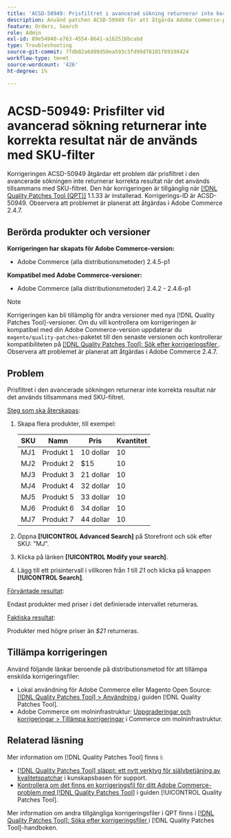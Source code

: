 ```yaml
---
title: 'ACSD-50949: Prisfiltret i avancerad sökning returnerar inte korrekta resultat när det används tillsammans med SKU-filtret'
description: Använd patchen ACSD-50949 för att åtgärda Adobe Commerce-problemet där prisfiltret i den avancerade sökningen inte returnerar korrekta resultat när det används tillsammans med SKU-filtret.
feature: Orders, Search
role: Admin
exl-id: 89e54940-e763-4554-8641-a162516bcabd
type: Troubleshooting
source-git-commit: 7fdb02a6d89d50ea593c5fd99d78101f89198424
workflow-type: tm+mt
source-wordcount: '426'
ht-degree: 1%

---
```


# ACSD-50949: Prisfilter vid avancerad sökning returnerar inte korrekta resultat när de används med SKU-filter

Korrigeringen ACSD-50949 åtgärdar ett problem där prisfiltret i den avancerade sökningen inte returnerar korrekta resultat när det används tillsammans med SKU-filtret. Den här korrigeringen är tillgänglig när [[!DNL Quality Patches Tool (QPT)]](https://experienceleague.adobe.com/sv/docs/commerce-operations/tools/quality-patches-tool/quality-patches-tool-to-self-serve-quality-patches) 1.1.33 är installerad. Korrigerings-ID är ACSD-50949. Observera att problemet är planerat att åtgärdas i Adobe Commerce 2.4.7.

## Berörda produkter och versioner

**Korrigeringen har skapats för Adobe Commerce-version:**

* Adobe Commerce (alla distributionsmetoder) 2.4.5-p1

**Kompatibel med Adobe Commerce-versioner:**

* Adobe Commerce (alla distributionsmetoder) 2.4.2 - 2.4.6-p1

>[!NOTE]
>
>Korrigeringen kan bli tillämplig för andra versioner med nya [!DNL Quality Patches Tool]-versioner. Om du vill kontrollera om korrigeringen är kompatibel med din Adobe Commerce-version uppdaterar du `magento/quality-patches`-paketet till den senaste versionen och kontrollerar kompatibiliteten på [[!DNL Quality Patches Tool]: Sök efter korrigeringsfiler ](<https://experienceleague.adobe.com/tools/commerce-quality-patches/index.html?lang=sv-SE>). Observera att problemet är planerat att åtgärdas i Adobe Commerce 2.4.7.

## Problem

Prisfiltret i den avancerade sökningen returnerar inte korrekta resultat när det används tillsammans med SKU-filtret.

<u>Steg som ska återskapas</u>:

1. Skapa flera produkter, till exempel:

   | SKU | Namn | Pris | Kvantitet |
   |-----|-----------|-------|----------|
   | MJ1 | Produkt 1 | 10 dollar | 10 |
   | MJ2 | Produkt 2 | $15 | 10 |
   | MJ3 | Produkt 3 | 21 dollar | 10 |
   | MJ4 | Produkt 4 | 32 dollar | 10 |
   | MJ5 | Produkt 5 | 33 dollar | 10 |
   | MJ6 | Produkt 6 | 34 dollar | 10 |
   | MJ7 | Produkt 7 | 44 dollar | 10 |

1. Öppna **[!UICONTROL Advanced Search]** på Storefront och sök efter SKU: &quot;MJ&quot;.
1. Klicka på länken **[!UICONTROL Modify your search]**.
1. Lägg till ett prisintervall i villkoren från *1* till *21* och klicka på knappen **[!UICONTROL Search]**.

<u>Förväntade resultat</u>:

Endast produkter med priser i det definierade intervallet returneras.

<u>Faktiska resultat</u>:

Produkter med högre priser än *$21* returneras.

## Tillämpa korrigeringen

Använd följande länkar beroende på distributionsmetod för att tillämpa enskilda korrigeringsfiler:

* Lokal användning för Adobe Commerce eller Magento Open Source: [[!DNL Quality Patches Tool] > Användning ](/help/tools/quality-patches-tool/usage.md) i guiden [!DNL Quality Patches Tool].
* Adobe Commerce om molninfrastruktur: [Uppgraderingar och korrigeringar > Tillämpa korrigeringar](https://experienceleague.adobe.com/docs/commerce-cloud-service/user-guide/develop/upgrade/apply-patches.html?lang=sv-SE) i Commerce om molninfrastruktur.

## Relaterad läsning

Mer information om [!DNL Quality Patches Tool] finns i:

* [[!DNL Quality Patches Tool] släppt: ett nytt verktyg för självbetjäning av kvalitetspatchar](https://experienceleague.adobe.com/sv/docs/commerce-operations/tools/quality-patches-tool/quality-patches-tool-to-self-serve-quality-patches) i kunskapsbasen för support.
* [Kontrollera om det finns en korrigeringsfil för ditt Adobe Commerce-problem med  [!DNL Quality Patches Tool]](/help/tools/quality-patches-tool/patches-available-in-qpt/check-patch-for-magento-issue-with-magento-quality-patches.md) i guiden [!UICONTROL Quality Patches Tool].


Mer information om andra tillgängliga korrigeringsfiler i QPT finns i [[!DNL Quality Patches Tool]: Söka efter korrigeringsfiler ](<https://experienceleague.adobe.com/tools/commerce-quality-patches/index.html?lang=sv-SE>) i [!DNL Quality Patches Tool]-handboken.
